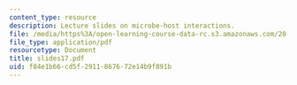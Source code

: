 ```yaml
---
content_type: resource
description: Lecture slides on microbe-host interactions.
file: /media/https%3A/open-learning-course-data-rc.s3.amazonaws.com/20-106j-systems-microbiology-fall-2006/f84e1b66cd5f2911867672e14b9f891b_slides17.pdf
file_type: application/pdf
resourcetype: Document
title: slides17.pdf
uid: f84e1b66-cd5f-2911-8676-72e14b9f891b
---
```

